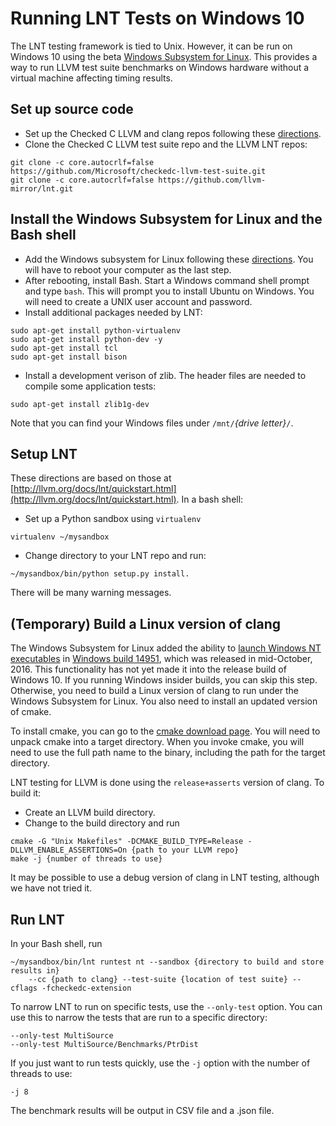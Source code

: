 # Running LNT Tests on Windows 10

The LNT testing framework is tied to Unix.  However, it can be run on Windows 10
using the beta
[Windows Subsystem for Linux](https://blogs.msdn.microsoft.com/wsl/2016/04/22/windows-subsystem-for-linux-overview/).
This provides a way to run LLVM test suite benchmarks on Windows hardware without a
virtual machine affecting timing results.

## Set up source code
- Set up the Checked C LLVM and clang repos following these
[directions](https://github.com/Microsoft/checkedc-clang/blob/master/docs/checkedc/Setup-and-Build.md).
- Clone the Checked C LLVM test suite repo and the LLVM LNT repos:
```
git clone -c core.autocrlf=false https://github.com/Microsoft/checkedc-llvm-test-suite.git
git clone -c core.autocrlf=false https://github.com/llvm-mirror/lnt.git
```

## Install the Windows Subsystem for Linux and the Bash shell
- Add the Windows subsystem for Linux following these [directions](https://msdn.microsoft.com/en-us/commandline/wsl/install_guide).
You will have to reboot your computer as the last step.
- After rebooting, install Bash.  Start a Windows command shell prompt
and type `bash`.  This will prompt you to install Ubuntu on Windows.
You will need to create a UNIX user account and password.
- Install additional packages needed by LNT:
```
sudo apt-get install python-virtualenv
sudo apt-get install python-dev -y
sudo apt-get install tcl
sudo apt-get install bison
```

- Install a development verison of zlib.  The header files are needed to compile some application tests:
```
sudo apt-get install zlib1g-dev
```

Note that you can find your Windows files under `/mnt/`_{drive letter}_`/`.

## Setup LNT

These directions are based on those at
[http://llvm.org/docs/lnt/quickstart.html](http://llvm.org/docs/lnt/quickstart.html).
In a bash shell:

- Set up a Python sandbox using `virtualenv`
```
virtualenv ~/mysandbox
```

- Change directory to your LNT repo and run:
```
~/mysandbox/bin/python setup.py install.
```
There will be many warning messages.

## (Temporary) Build a Linux version of clang
The Windows Subsystem for Linux added the ability to
[launch Windows NT executables](https://msdn.microsoft.com/en-us/commandline/wsl/release_notes#build-14951)
in [Windows build 14951](https://blogs.windows.com/windowsexperience/2016/10/19/announcing-windows-10-insider-preview-build-14951-for-mobile-and-pc),
which was released in mid-October, 2016.   This functionality
has not yet made it into the release build of Windows 10.  If you running Windows
insider builds, you can skip this step.  Otherwise, you need to build a Linux version of
clang to run under the Windows Subsystem for Linux.   You also need to install an updated
version of cmake.

To install cmake, you can go to the [cmake download page](https://cmake.org/download/).
You will need to unpack cmake into a target directory.    When you invoke cmake, you
will need to use the full path name to the binary, including the path for the
target directory.

LNT testing for LLVM is done using the `release+asserts` version of clang. To build it:
- Create an LLVM build directory.
- Change to the build directory and run

```
cmake -G "Unix Makefiles" -DCMAKE_BUILD_TYPE=Release -DLLVM_ENABLE_ASSERTIONS=On {path to your LLVM repo}
make -j {number of threads to use}
```
It may be possible to use a debug version of clang in LNT testing, although we have not tried it.

## Run LNT

In your Bash shell, run

```
~/mysandbox/bin/lnt runtest nt --sandbox {directory to build and store results in}
    --cc {path to clang} --test-suite {location of test suite} --cflags -fcheckedc-extension
```

To narrow LNT to run on specific tests, use the `--only-test` option.  You can use this to narrow
the tests that are run to a specific directory:
```
--only-test MultiSource
--only-test MultiSource/Benchmarks/PtrDist
```

If you just want to run tests quickly, use the `-j` option with the number of threads to use:
```
-j 8
```

The benchmark results will be output in CSV file and a .json file.

